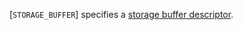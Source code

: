 [`STORAGE_BUFFER`] specifies a
[storage buffer descriptor](https://www.khronos.org/registry/vulkan/specs/1.3-extensions/html/vkspec.html#descriptorsets-storagebuffer).
